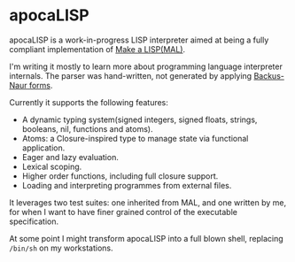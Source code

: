 # apocaLISP

apocaLISP is a work-in-progress LISP interpreter aimed at being a fully compliant implementation of [Make a LISP(MAL)](https://github.com/kanaka/mal).

I'm writing it mostly to learn more about programming language interpreter internals.
The parser was hand-written, not generated by applying [Backus-Naur forms](https://en.wikipedia.org/wiki/Backus%E2%80%93Naur_form).

Currently it supports the following features:
- A dynamic typing system(signed integers, signed floats, strings, booleans, nil, functions and atoms).
- Atoms: a Closure-inspired type to manage state via functional application.
- Eager and lazy evaluation.
- Lexical scoping.
- Higher order functions, including full closure support.
- Loading and interpreting programmes from external files.

It leverages two test suites: one inherited from MAL, and one written by me, for when I want to have finer grained control of the executable specification.

At some point I might transform apocaLISP into a full blown shell, replacing `/bin/sh` on my workstations.
